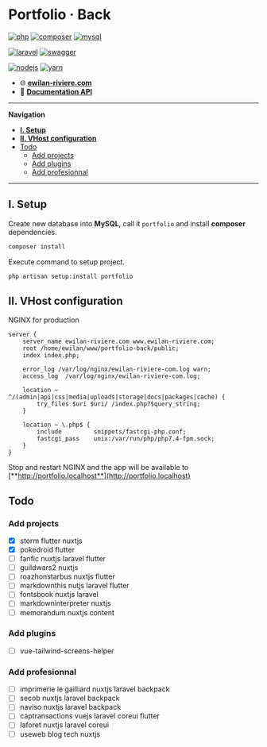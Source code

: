 # **Portfolio · Back** <!-- omit in toc -->

[![php](https://img.shields.io/static/v1?label=PHP&message=v7.4&color=777bb4&style=flat-square&logo=php&logoColor=ffffff)](https://www.php.net)
[![composer](https://img.shields.io/static/v1?label=Composer&message=v2.0&color=885630&style=flat-square&logo=composer&logoColor=ffffff)](https://getcomposer.org)
[![mysql](https://img.shields.io/static/v1?label=MySQL&message=v8.0&color=4479A1&style=flat-square&logo=mysql&logoColor=ffffff)](https://www.mysql.com)

[![laravel](https://img.shields.io/static/v1?label=Laravel&message=8.0&color=ff2d20&style=flat-square&logo=laravel&logoColor=ffffff)](https://laravel.com)
[![swagger](https://img.shields.io/static/v1?label=Swagger&message=v3.0&color=85EA2D&style=flat-square&logo=swagger&logoColor=ffffff)](https://swagger.io)

[![nodejs](https://img.shields.io/static/v1?label=NodeJS&message=12.16&color=339933&style=flat-square&logo=node.js&logoColor=ffffff)](https://nodejs.org/en)
[![yarn](https://img.shields.io/static/v1?label=Yarn&message=v1.2&color=2C8EBB&style=flat-square&logo=yarn&logoColor=ffffff)](https://yarnpkg.com/lang/en/)

- 🌐 [**ewilan-riviere.com**](https://ewilan-riviere.com)  
- 📔 [**Documentation API**](https://ewilan-riviere.com/api/documentation)  

---

**Navigation**

- [**I. Setup**](#i-setup)
- [**II. VHost configuration**](#ii-vhost-configuration)
- [Todo](#todo)
  - [Add projects](#add-projects)
  - [Add plugins](#add-plugins)
  - [Add profesionnal](#add-profesionnal)

---

## **I. Setup**

Create new database into **MySQL**, call it `portfolio` and install **composer** dependencies.

```bash
composer install
```

Execute command to setup project.

```bash
php artisan setup:install portfolio
```

## **II. VHost configuration**

NGINX for production

```nginx
server {
    server_name ewilan-riviere.com www.ewilan-riviere.com;
    root /home/ewilan/www/portfolio-back/public;
    index index.php;

    error_log /var/log/nginx/ewilan-riviere-com.log warn;
    access_log  /var/log/nginx/ewilan-riviere-com.log;

    location ~ ^/(admin|api|css|media|uploads|storage|docs|packages|cache) {
        try_files $uri $uri/ /index.php?$query_string;
    }

    location ~ \.php$ {
        include         snippets/fastcgi-php.conf;
        fastcgi_pass    unix:/var/run/php/php7.4-fpm.sock;
    }
}
```

Stop and restart NGINX and the app will be available to [**http://portfolio.localhost**](http://portfolio.localhost)

## Todo

### Add projects

- [x] storm flutter nuxtjs
- [x] pokedroid flutter
- [ ] fanfic nuxtjs laravel flutter
- [ ] guildwars2 nuxtjs
- [ ] roazhonstarbus nuxtjs flutter
- [ ] markdownthis nutjs laravel flutter
- [ ] fontsbook nuxtjs laravel
- [ ] markdowninterpreter nuxtjs
- [ ] memorandum nuxtjs content

### Add plugins

- [ ] vue-tailwind-screens-helper

### Add profesionnal

- [ ] imprimerie le gailliard nuxtjs laravel backpack
- [ ] secob nuxtjs laravel backpack
- [ ] naviso nuxtjs laravel backpack
- [ ] captransactions vuejs laravel coreui flutter
- [ ] laforet nuxtjs laravel coreui
- [ ] useweb blog tech nuxtjs
